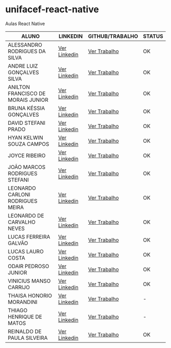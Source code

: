 # unifacef-react-native
Aulas React Native

ALUNO  | LINKEDIN                             | GITHUB/TRABALHO | STATUS
------ |--------------------------------------| --------------- | ------
ALESSANDRO RODRIGUES DA SILVA | [Ver Linkedin](https://www.linkedin.com/in/alessandro-rodrigues-da-silva-a53880104/) | [Ver Trabalho](https://github.com/alessandrorsilva/unifacef-react-native) | OK
ANDRE LUIZ GONÇALVES SILVA | [Ver Linkedin](https://www.linkedin.com/in/andre-gon%C3%A7alves-90714275/) | [Ver Trabalho](https://github.com/andrebetta123/unifacef-react-native) | OK
ANILTON FRANCISCO DE MORAIS JUNIOR | [Ver Linkedin](https://www.linkedin.com/in/anilton-morais-junior-a194b142/) | [Ver Trabalho](https://github.com/AniltonMoraisJr/TrabalhoFinalReactNative) | OK
BRUNA KÉSSIA GONÇALVES | [Ver Linkedin](https://www.linkedin.com/in/brunakgoncalves/) | [Ver Trabalho](https://github.com/brugoncalves/unifacef-react-native-) | OK
DAVID STEFANI PRADO | [Ver Linkedin](https://www.linkedin.com/in/david-stefani-prado-bb1435101/) | [Ver Trabalho](https://github.com/DavidPrado/unifacef-react-native) | OK
HYAN KELWIN SOUZA CAMPOS | [Ver Linkedin](https://www.linkedin.com/in/hyan-kelwin-899837157/) | [Ver Trabalho](https://github.com/hyankelwin/my-collection-app) | OK
JOYCE RIBEIRO | [Ver Linkedin](https://www.linkedin.com/in/joyce-ribeiro-07051616b/) | [Ver Trabalho](https://github.com/riberjoy/unifacef-trabalho-final-react-native) | OK
JOÃO MARCOS RODRIGUES STEFANI | [Ver Linkedin](https://www.linkedin.com/in/jo%C3%A3o-marcos-stefani-168169107/) | [Ver Trabalho](https://github.com/JoaoStefani/MyCollection) | OK
LEONARDO CARLONI RODRIGUES MEIRA | [Ver Linkedin](https://www.linkedin.com/in/leonardo-carloni-94864b230/) | [Ver Trabalho](https://github.com/LeoCarloni/unifacef-react-native) | OK
LEONARDO DE CARVALHO NEVES | [Ver Linkedin](https://www.linkedin.com/in/leonardo-cneves/) | [Ver Trabalho](https://github.com/neves-c-leonardo/unifacef-react-native) | OK
LUCAS FERREIRA GALVÃO | [Ver Linkedin](https://www.linkedin.com/in/lucas-ferreira-galv%C3%A3o-91208b121/) | [Ver Trabalho](https://github.com/lucasferreiragalvao/unifacef-react-native-pos) | OK
LUCAS LAURO COSTA | [Ver Linkedin](https://www.linkedin.com/in/lucas-lauro-b23baa170/) | [Ver Trabalho](https://github.com/LucasLauro96/react-native-unifacef) | OK
ODAIR PEDROSO JUNIOR | [Ver Linkedin](https://www.linkedin.com/in/odair-pedroso-junior-bb70a6155/) | [Ver Trabalho](https://github.com/odair-pedroso/react-native) | OK
VINICIUS MANSO CARRIJO | [Ver Linkedin](https://www.linkedin.com/in/viniciuscarrijo/) | [Ver Trabalho](https://github.com/ViniciusCarrijo/mycollection) | OK
THAISA HONORIO MORANDINI | [Ver Linkedin](https://www.linkedin.com/in/tha%C3%ADsa-hon%C3%B3rio-morandini-74055749/) | [Ver Trabalho](https://github.com/) | -
THIAGO HENRIQUE DE MATOS | [Ver Linkedin](https://exemplo.com/](https://www.linkedin.com/in/thiago-h-matos/)) | [Ver Trabalho](https://github.com/) | -
REINALDO DE PAULA SILVEIRA | [Ver Linkedin](https://www.linkedin.com/in/reinaldopsilveira/) | [Ver Trabalho](https://github.com/rpsilveira/projeto-react-native) | OK

